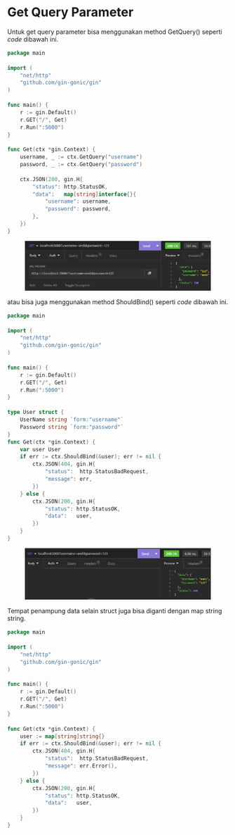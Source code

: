 # Get Query Parameter

Untuk get query parameter bisa menggunakan method GetQuery() seperti _code_ dibawah ini.

```go
package main

import (
	"net/http"
	"github.com/gin-gonic/gin"
)

func main() {
	r := gin.Default()
	r.GET("/", Get)
	r.Run(":5000")
}

func Get(ctx *gin.Context) {
	username, _ := ctx.GetQuery("username")
	password, _ := ctx.GetQuery("password")
	
	ctx.JSON(200, gin.H{
		"status": http.StatusOK,
		"data":   map[string]interface{}{
			"username": username,
			"password": password,
		},
	})
}

```

<figure><img src="../.gitbook/assets/query.png" alt=""><figcaption></figcaption></figure>

atau bisa juga menggunakan method ShouldBind() seperti _code_ dibawah ini.

```go
package main

import (
	"net/http"
	"github.com/gin-gonic/gin"
)

func main() {
	r := gin.Default()
	r.GET("/", Get)
	r.Run(":5000")
}

type User struct {
	UserName string `form:"username"`
	Password string `form:"password"`
}
func Get(ctx *gin.Context) {
	var user User
	if err := ctx.ShouldBind(&user); err != nil {
		ctx.JSON(404, gin.H{
			"status":  http.StatusBadRequest,
			"message": err,
		})
	} else {
		ctx.JSON(200, gin.H{
			"status": http.StatusOK,
			"data":   user,
		})
	}
}

```

<figure><img src="../.gitbook/assets/1 (1) (1) (2).png" alt=""><figcaption></figcaption></figure>

Tempat penampung data selain struct juga bisa diganti dengan map string string.

```go
package main

import (
	"net/http"
	"github.com/gin-gonic/gin"
)

func main() {
	r := gin.Default()
	r.GET("/", Get)
	r.Run(":5000")
}

func Get(ctx *gin.Context) {
	user := map[string]string{}
	if err := ctx.ShouldBind(&user); err != nil {
		ctx.JSON(404, gin.H{
			"status":  http.StatusBadRequest,
			"message": err.Error(),
		})
	} else {
		ctx.JSON(200, gin.H{
			"status": http.StatusOK,
			"data":   user,
		})
	}
}
```
